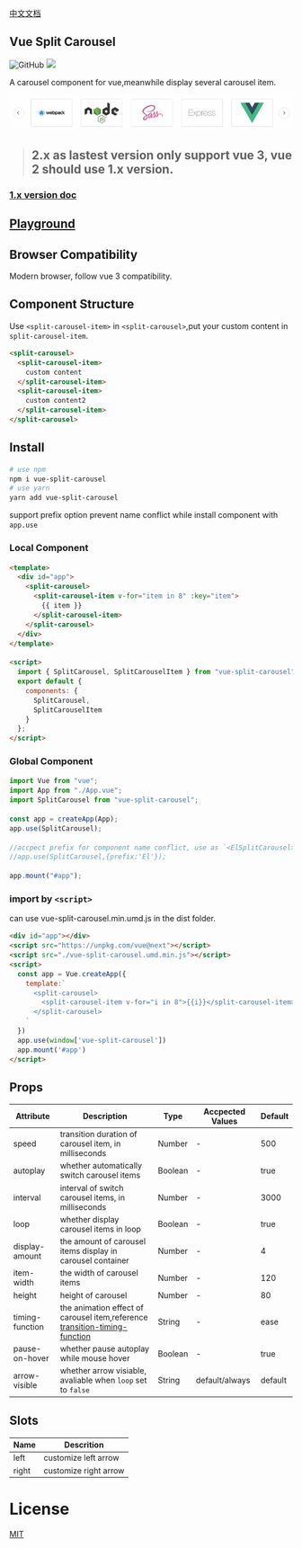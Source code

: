 
[中文文档](./README_CN.md)

## Vue Split Carousel

![GitHub](https://img.shields.io/github/license/aaron00101010/vue-split-carousel.svg)
![](https://img.shields.io/npm/v/vue-split-carousel.svg)

A carousel component for vue,meanwhile display several carousel item.

![show](https://raw.githubusercontent.com/Aaron00101010/vue-split-carousel/30dec58c513814a306ddd0fba08096ad291e4a7d/examples/GIF.gif)  

> ## 2.x as lastest version only support vue 3, vue 2 should use 1.x version. 

### [1.x version doc](https://github.com/Aaron00101010/vue-split-carousel/tree/1.x)

## [Playground](https://codesandbox.io/s/elegant-bardeen-n6lg2?file=/src/App.vue)  

## Browser Compatibility

Modern browser, follow vue 3 compatibility.

## Component Structure

Use `<split-carousel-item>` in `<split-carousel>`,put your custom content in `split-carousel-item`.

```html
<split-carousel>
  <split-carousel-item>
    custom content
  </split-carousel-item>
  <split-carousel-item>
    custom content2
  </split-carousel-item>
</split-carousel>
```

## Install

```bash
# use npm
npm i vue-split-carousel
# use yarn
yarn add vue-split-carousel
```
support prefix option prevent name conflict while install component with `app.use`
### Local Component

```html
<template>
  <div id="app">
    <split-carousel>
      <split-carousel-item v-for="item in 8" :key="item">
        {{ item }}
      </split-carousel-item>
    </split-carousel>
  </div>
</template>

<script>
  import { SplitCarousel, SplitCarouselItem } from "vue-split-carousel";
  export default {
    components: {
      SplitCarousel,
      SplitCarouselItem
    }
  };
</script>
```

</details>

### Global Component

```js
import Vue from "vue";
import App from "./App.vue";
import SplitCarousel from "vue-split-carousel";

const app = createApp(App);
app.use(SplitCarousel);

//accpect prefix for component name conflict, use as `<ElSplitCarousel>` and `<ElSplitCarouselItem>`
//app.use(SplitCarousel,{prefix:'El'});

app.mount("#app");

```

### import by `<script>`

can use vue-split-carousel.min.umd.js in the dist folder.


```html
<div id="app"></div>
<script src="https://unpkg.com/vue@next"></script>
<script src="./vue-split-carousel.umd.min.js"></script>
<script>
  const app = Vue.createApp({
    template:`
      <split-carousel>
        <split-carousel-item v-for="i in 8">{{i}}</split-carousel-item>
      </split-carousel>
    `
  })
  app.use(window['vue-split-carousel'])
  app.mount('#app')
</script>
```

## Props

| Attribute       | Description                                                                     | Type    | Accpected Values | Default |
| --------------- | ------------------------------------------------------------------------------- | ------- | ---------------- | ------- |
| speed           | transition duration of carousel item, in milliseconds                           | Number  | -                | 500     |
| autoplay        | whether automatically switch carousel items                                     | Boolean | -                | true    |
| interval        | interval of switch carousel items, in milliseconds                              | Number  | -                | 3000    |
| loop            | whether display carousel items in loop                                          | Boolean | -                | true    |
| display-amount  | the amount of carousel items display in carousel container                      | Number  | -                | 4       |
| item-width      | the width of carousel items                                                     | Number  | -                | 120     |
| height          | height of carousel                                                              | Number  | -                | 80      |
| timing-function | the animation effect of carousel item,reference [transition-timing-function][1] | String  | -                | ease    |
| pause-on-hover  | whether pause autoplay while mouse hover                                        | Boolean | -                | true    |
| arrow-visible   | whether arrow visiable, avaliable when `loop` set to `false`                    | String  | default/always   | default |

## Slots

| Name  | Descrition            |
| ----- | --------------------- |
| left  | customize left arrow  |
| right | customize right arrow |

# License

[MIT](./LICENSE)

[1]: https://developer.mozilla.org/zh-CN/docs/Web/CSS/transition-timing-function
